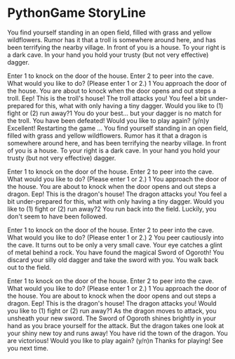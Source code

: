 # PythonGame StoryLine

You find yourself standing in an open field, filled with grass and yellow wildflowers.
Rumor has it that a troll is somewhere around here, and has been terrifying the nearby village.
In front of you is a house.
To your right is a dark cave.
In your hand you hold your trusty (but not very effective) dagger.

Enter 1 to knock on the door of the house.
Enter 2 to peer into the cave.
What would you like to do?
(Please enter 1 or 2.)
1
You approach the door of the house.
You are about to knock when the door opens and out steps a troll.
Eep! This is the troll's house!
The troll attacks you!
You feel a bit under-prepared for this, what with only having a tiny dagger.
Would you like to (1) fight or (2) run away?1
You do your best...
but your dagger is no match for the troll.
You have been defeated!
Would you like to play again? (y/n)y
Excellent! Restarting the game ...
You find yourself standing in an open field, filled with grass and yellow wildflowers.
Rumor has it that a dragon is somewhere around here, and has been terrifying the nearby village.
In front of you is a house.
To your right is a dark cave.
In your hand you hold your trusty (but not very effective) dagger.

Enter 1 to knock on the door of the house.
Enter 2 to peer into the cave.
What would you like to do?
(Please enter 1 or 2.)
1
You approach the door of the house.
You are about to knock when the door opens and out steps a dragon.
Eep! This is the dragon's house!
The dragon attacks you!
You feel a bit under-prepared for this, what with only having a tiny dagger.
Would you like to (1) fight or (2) run away?2
You run back into the field. Luckily, you don't seem to have been followed.

Enter 1 to knock on the door of the house.
Enter 2 to peer into the cave.
What would you like to do?
(Please enter 1 or 2.)
2
You peer cautiously into the cave.
It turns out to be only a very small cave.
Your eye catches a glint of metal behind a rock.
You have found the magical Sword of Ogoroth!
You discard your silly old dagger and take the sword with you.
You walk back out to the field.

Enter 1 to knock on the door of the house.
Enter 2 to peer into the cave.
What would you like to do?
(Please enter 1 or 2.)
1
You approach the door of the house.
You are about to knock when the door opens and out steps a dragon.
Eep! This is the dragon's house!
The dragon attacks you!
Would you like to (1) fight or (2) run away?1
As the dragon moves to attack, you unsheath your new sword.
The Sword of Ogoroth shines brightly in your hand as you brace yourself for the attack.
But the dragon takes one look at your shiny new toy and runs away!
You have rid the town of the dragon. You are victorious!
Would you like to play again? (y/n)n
Thanks for playing! See you next time.
